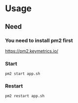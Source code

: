 # Usage
## Need
### You need to install pm2 first
https://pm2.keymetrics.io/

### Start
```shell
pm2 start app.sh
```

### Restart
```shell
pm2 restart app.sh
```